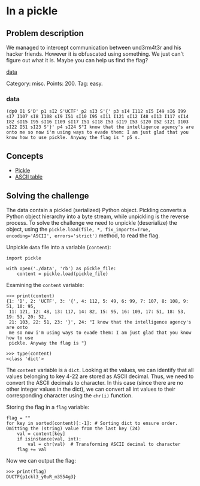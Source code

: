 # In a pickle

## Problem description
We managed to intercept communication between und3rm4t3r and his hacker friends.
However it is obfuscated using something. We just can't figure out what it is.
Maybe you can help us find the flag?

[data](https://play.duc.tf/files/5f85a352ae3eaf93f5adf9cb06074ea0/data?token=eyJ1c2VyX2lkIjoyNDc4LCJ0ZWFtX2lkIjoxMDI2LCJmaWxlX2lkIjozM30.X2dFng.hYWA6IafRlMg4Q5kKhue7CHKnik)

Category: misc. Points: 200. Tag: easy.

### data
``
(dp0
I1
S'D'
p1
sI2
S'UCTF'
p2
sI3
S'{'
p3
sI4
I112
sI5
I49
sI6
I99
sI7
I107
sI8
I108
sI9
I51
sI10
I95
sI11
I121
sI12
I48
sI13
I117
sI14
I82
sI15
I95
sI16
I109
sI17
I51
sI18
I53
sI19
I53
sI20
I52
sI21
I103
sI22
I51
sI23
S'}'
p4
sI24
S"I know that the intelligence agency's are onto me so now i'm using ways to evade them: I am just glad that you know how to use pickle. Anyway the flag is "
p5
s.
``

## Concepts
* [Pickle](https://docs.python.org/3/library/pickle.html)
* [ASCII table](https://www.cs.cmu.edu/~pattis/15-1XX/common/handouts/ascii.html)


## Solving the challenge
The data contain a pickled (serialized) Python object. Pickling converts a
Python object hierarchy into a byte stream, while unpickling is the reverse process.
To solve the challenge we need to unpickle (deserialize) the object, using the
`pickle.load(file, *, fix_imports=True, encoding='ASCII', errors='strict')`
method, to read the flag.

Unpickle `data` file into a variable (`content`):

```
import pickle

with open('./data', 'rb') as pickle_file:
    content = pickle.load(pickle_file)
```

Examining the `content` variable:
```
>>> print(content)
{1: 'D', 2: 'UCTF', 3: '{', 4: 112, 5: 49, 6: 99, 7: 107, 8: 108, 9: 51, 10: 95,
 11: 121, 12: 48, 13: 117, 14: 82, 15: 95, 16: 109, 17: 51, 18: 53, 19: 53, 20: 52,
 21: 103, 22: 51, 23: '}', 24: "I know that the intelligence agency's are onto
 me so now i'm using ways to evade them: I am just glad that you know how to use
 pickle. Anyway the flag is "}

>>> type(content)
<class 'dict'>

```

The `content` variable is a `dict`. Looking at the values, we can identify that all values belonging to key 4-22 are stored as ASCII decimal. Thus, we need to convert the
ASCII decimals to character. In this case (since there are no other integer
values in the dict), we can convert all int values to their corresponding character
using the `chr(i)` function.

Storing the flag in a `flag` variable:
```
flag = ""
for key in sorted(content)[:-1]: # Sorting dict to ensure order. Omitting the (string) value from the last key (24)
    val = content[key]
    if isinstance(val, int):
        val = chr(val)  # Transforming ASCII decimal to character
    flag += val
```

Now we can output the flag:
```
>>> print(flag)
DUCTF{p1ckl3_y0uR_m3554g3}
```
